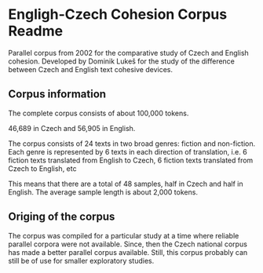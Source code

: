 Engligh-Czech Cohesion Corpus Readme
==================

Parallel corpus from 2002 for the comparative study of Czech and English cohesion. Developed by Dominik Lukeš for the study of the difference between Czech and English text cohesive devices. 

Corpus information
---------------

The complete corpus consists of about 100,000 tokens.

46,689 in Czech and 56,905 in English. 

The corpus consists of 24 texts in two broad genres: fiction and non-fiction. Each genre is represented by 6 texts in each direction of translation, i.e.  6 fiction texts translated from English to Czech, 6 fiction texts translated from Czech to English, etc

This means that there are a total of 48 samples, half in Czech and half in English. The average sample length is about 2,000 tokens.

Origing of the corpus
----------------------

The corpus was compiled for a particular study at a time where reliable parallel corpora were not available. Since, then the Czech national corpus has made a better parallel corpus available. Still, this corpus probably can still be of use for smaller exploratory studies.